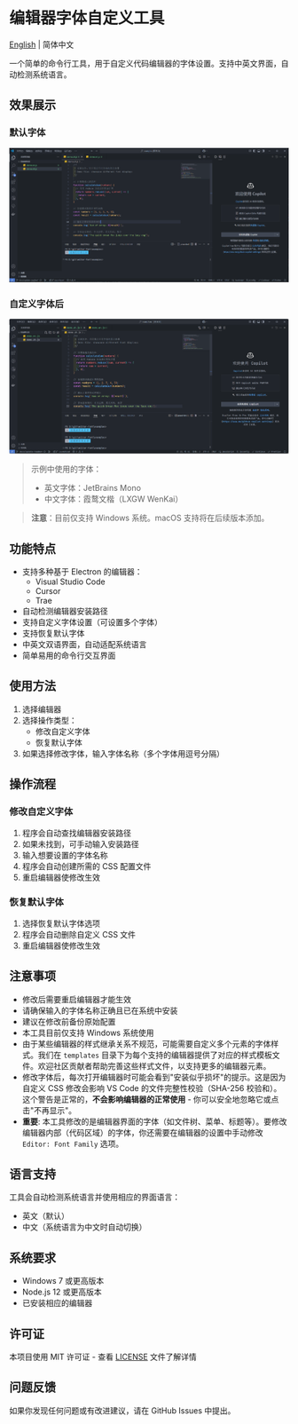# 编辑器字体自定义工具

[English](README.md) | 简体中文

一个简单的命令行工具，用于自定义代码编辑器的字体设置。支持中英文界面，自动检测系统语言。

## 效果展示

### 默认字体

![默认字体效果](examples/before.zh.png)

### 自定义字体后

![自定义字体效果](examples/after.zh.png)

> 示例中使用的字体：
>
> - 英文字体：JetBrains Mono
> - 中文字体：霞鹜文楷（LXGW WenKai）

> **注意**：目前仅支持 Windows 系统。macOS 支持将在后续版本添加。

## 功能特点

- 支持多种基于 Electron 的编辑器：
  - Visual Studio Code
  - Cursor
  - Trae
- 自动检测编辑器安装路径
- 支持自定义字体设置（可设置多个字体）
- 支持恢复默认字体
- 中英文双语界面，自动适配系统语言
- 简单易用的命令行交互界面

## 使用方法

1. 选择编辑器
2. 选择操作类型：
   - 修改自定义字体
   - 恢复默认字体
3. 如果选择修改字体，输入字体名称（多个字体用逗号分隔）

## 操作流程

### 修改自定义字体

1. 程序会自动查找编辑器安装路径
2. 如果未找到，可手动输入安装路径
3. 输入想要设置的字体名称
4. 程序会自动创建所需的 CSS 配置文件
5. 重启编辑器使修改生效

### 恢复默认字体

1. 选择恢复默认字体选项
2. 程序会自动删除自定义 CSS 文件
3. 重启编辑器使修改生效

## 注意事项

- 修改后需要重启编辑器才能生效
- 请确保输入的字体名称正确且已在系统中安装
- 建议在修改前备份原始配置
- 本工具目前仅支持 Windows 系统使用
- 由于某些编辑器的样式继承关系不规范，可能需要自定义多个元素的字体样式。我们在 `templates` 目录下为每个支持的编辑器提供了对应的样式模板文件。欢迎社区贡献者帮助完善这些样式文件，以支持更多的编辑器元素。
- 修改字体后，每次打开编辑器时可能会看到"安装似乎损坏"的提示。这是因为自定义 CSS 修改会影响 VS Code 的文件完整性校验（SHA-256 校验和）。这个警告是正常的，**不会影响编辑器的正常使用** - 你可以安全地忽略它或点击"不再显示"。
- **重要**: 本工具修改的是编辑器界面的字体（如文件树、菜单、标题等）。要修改编辑器内部（代码区域）的字体，你还需要在编辑器的设置中手动修改 `Editor: Font Family` 选项。

## 语言支持

工具会自动检测系统语言并使用相应的界面语言：

- 英文（默认）
- 中文（系统语言为中文时自动切换）

## 系统要求

- Windows 7 或更高版本
- Node.js 12 或更高版本
- 已安装相应的编辑器

## 许可证

本项目使用 MIT 许可证 - 查看 [LICENSE](LICENSE) 文件了解详情

## 问题反馈

如果你发现任何问题或有改进建议，请在 GitHub Issues 中提出。
